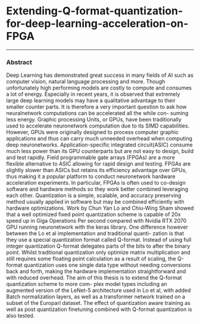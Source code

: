 # Extending-Q-format-quantization-for-deep-learning-acceleration-on-FPGA
----

### Abstract

Deep Learning has demonstrated great success in many fields of AI such as
computer vision, natural language processing and more. Though unfortunately high
performing models are costly to compute and consumes a lot of energy. Especially
in recent years, it is observed that extremely large deep learning models may have a
qualitative advantage to their smaller counter parts. It is therefore a very important
question to ask how neuralnetwork computations can be accelerated all the while con-
suming less energy. Graphic processing Units, or GPUs, have been traditionally used
to accelerate neuronetwork computation due to its SIMD capabilities. However, GPUs
were originally designed to process computer graphic applications and thus can carry
much unneeded overhead when computing deep neuronetworks. Application-specific
integrated circuit(ASIC) consume much less power than its GPU counterparts but are
not easy to design, build and test rapidly. Field programmable gate arrays (FPGAs) are
a more flexible alternative to ASIC allowing for rapid design and testing. FPGAs are
slightly slower than ASICs but retains its efficiency advantage over GPUs, thus making
it a popular platform to conduct neuronetwork hardware acceleration experiments.
In particular, FPGAs is often used to co-design software and hardware methods so
they work better combined leveraging each other. Quantization is a simple, scalable,
and accuracy preserving method usually applied in software but may be combined
efficiently with hardware optimizations. Work by Chun Yan Lo and Chiu-Wing Sham
showed that a well optimized fixed point quantization scheme is capable of 20x speed
up in Giga Operations Per second compared with Nvidia RTX 2070 GPU running
neuronetwork with the keras library.
One difference however between the Lo et al implementation and traditional quanti-
zation is that they use a special quantization format called Q-format. Instead of using
full integer quantization Q-format delegates parts of the bits to after the binary point.
Whilst traditional quantization only optimize matrix multiplication and still requires
some floating point calculation as a result of scaling, the Q-format quantization uses
one single data type without needing conversions back and forth, making the hardware
implementation straightforward and with reduced overhead.
The aim of this thesis is to extend the Q-format quantization scheme to more com-
plex model types including an augmented version of the LeNet-5 architecture used in Lo
et al, with added Batch normalization layers, as well as a transformer network trained
on a subset of the Europarl dataset. The effect of quantization aware training as well as
post quantization finetuning combined with Q-format quantization is also tested.


